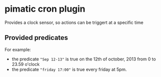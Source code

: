 pimatic cron plugin
===================

Provides a clock sensor, so actions can be triggert at a specific time

Provided predicates
-------------------
For example:

 * the predicate `"Sep 12-13"` is true on the 12th of october, 2013 from 0 to 
   23.59 o'clock 
 * the predicate `"friday 17:00"` is true every friday at 5pm.

